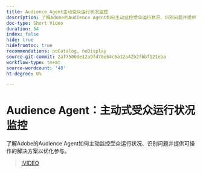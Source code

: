 ```yaml
---
title: Audience Agent主动受众运行状况监控
description: 了解Adobe的Audience Agent如何主动监控受众运行状况、识别问题并提供可操作的解决方案以优化参与。
doc-type: Short Video
duration: 54
index: false
hide: true
hidefromtoc: true
recommendations: noCatalog, noDisplay
source-git-commit: 2af7500de12a9fd78e64c6a12a42b2fbbf121eba
workflow-type: tm+mt
source-wordcount: '48'
ht-degree: 0%

---
```



# Audience Agent：主动式受众运行状况监控

了解Adobe的Audience Agent如何主动监控受众运行状况、识别问题并提供可操作的解决方案以优化参与。

<!-- 65_S653_3442539_53_audience-agent-proactive-audience-health-monitoring -->
>[!VIDEO](https://video.tv.adobe.com/v/3458184/?learn=on&enablevpops=true)
